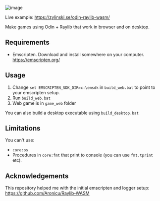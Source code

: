 ![image](https://github.com/user-attachments/assets/69f9568c-8eee-45ba-bb83-9845d323e9a1)

Live example: https://zylinski.se/odin-raylib-wasm/

Make games using Odin + Raylib that work in browser and on desktop.

## Requirements

- Emscripten. Download and install somewhere on your computer. https://emscripten.org/ 

## Usage

1. Change `set EMSCRIPTEN_SDK_DIR=c:\emsdk` in `build_web.bat` to point to your emscripten setup.
2. Run `build_web.bat`
3. Web game is in `game_web` folder

You can also build a desktop executable using `build_desktop.bat`

## Limitations

You can't use:
- `core:os`
- Procedures in `core:fmt` that print to console (you can use `fmt.tprint` etc).

## Acknowledgements
This repository helped me with the initial emscripten and logger setup: https://github.com/Aronicu/Raylib-WASM
